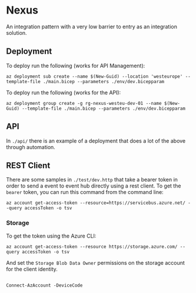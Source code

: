# Nexus

An integration pattern with a very low barrier to entry as an integration solution.

## Deployment

To deploy run the following (works for API Management):

`az deployment sub create --name $(New-Guid) --location 'westeurope' --template-file ./main.bicep --parameters ./env/dev.bicepparam`

To deploy run the following (works for the API):

`az deployment group create -g rg-nexus-westeu-dev-01 --name $(New-Guid) --template-file ./main.bicep --parameters ./env/dev.bicepparam`

## API

In `./api/` there is an example of a deployment that does a lot of the above through automation.

## REST Client

There are some samples in `./test/dev.http` that take a bearer token in order to send a event to event hub directly using a rest client. To get the `bearer` token, you can run this command from the command line:

`az account get-access-token --resource=https://servicebus.azure.net/ --query accessToken -o tsv`

### Storage

To get the token using the Azure CLI:

`az account get-access-token --resource https://storage.azure.com/ --query accessToken -o tsv`

And set the `Storage Blob Data Owner` permissions on the storage account for the client identity.

##

``` pwsh
Connect-AzAccount -DeviceCode
```

